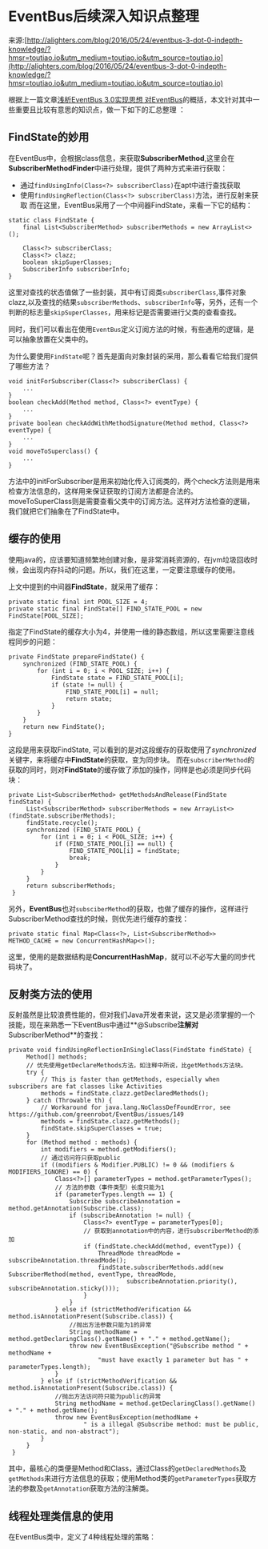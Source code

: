 # EventBus后续深入知识点整理

来源:[http://alighters.com/blog/2016/05/24/eventbus-3-dot-0-indepth-knowledge/?hmsr=toutiao.io&utm_medium=toutiao.io&utm_source=toutiao.io](http://alighters.com/blog/2016/05/24/eventbus-3-dot-0-indepth-knowledge/?hmsr=toutiao.io&utm_medium=toutiao.io&utm_source=toutiao.io)

根据上一篇文章[浅析EventBus 3.0实现思想 对EventBus](http://alighters.com/blog/2016/05/22/eventbus3-dot-0-analyze/)的概括，本文针对其中一些重要且比较有意思的知识点，做一下如下的汇总整理 ：

## FindState的妙用

在EventBus中，会根据class信息，来获取**SubscriberMethod**,这里会在**SubscriberMethodFinder**中进行处理，提供了两种方式来进行获取：

* 通过`findUsingInfo(Class<?> subscriberClass)`在apt中进行查找获取
* 使用`findUsingReflection(Class<?> subscriberClass)`方法，进行反射来获取 而在这里，EventBus采用了一个中间器FindState，来看一下它的结构：

```
static class FindState {
    final List<SubscriberMethod> subscriberMethods = new ArrayList<>();

    Class<?> subscriberClass;
    Class<?> clazz;
    boolean skipSuperClasses;
    SubscriberInfo subscriberInfo;
}
```

这里对查找的状态值做了一些封装，其中有订阅类`subscriberClass`,事件对象clazz,以及查找的结果`subscriberMethods`、`subscriberInfo`等，另外，还有一个判断的标志量`skipSuperClasses`，用来标记是否需要进行父类的查看查找。

同时，我们可以看出在使用`EventBus`定义订阅方法的时候，有些通用的逻辑，是可以抽象放置在父类中的。

为什么要使用`FindState`呢？首先是面向对象封装的采用，那么看看它给我们提供了哪些方法？

```
void initForSubscriber(Class<?> subscriberClass) {
    ...
}
boolean checkAdd(Method method, Class<?> eventType) {
    ...
}
private boolean checkAddWithMethodSignature(Method method, Class<?> eventType) {
    ...
}
void moveToSuperclass() {
    ...
}
```

方法中的initForSubscriber是用来初始化传入订阅类的，两个check方法则是用来检查方法信息的，这样用来保证获取的订阅方法都是合法的。moveToSuperClass则是需要查看父类中的订阅方法。这样对方法检查的逻辑，我们就把它们抽象在了FindState中。

## 缓存的使用

使用java的，应该要知道频繁地创建对象，是非常消耗资源的，在jvm垃圾回收时候，会出现内存抖动的问题。所以，我们在这里，一定要注意缓存的使用。

上文中提到的中间器**FindState**，就采用了缓存：

```
private static final int POOL_SIZE = 4;
private static final FindState[] FIND_STATE_POOL = new FindState[POOL_SIZE];
```

指定了FindState的缓存大小为4，并使用一维的静态数组，所以这里需要注意线程同步的问题：

```
private FindState prepareFindState() {
    synchronized (FIND_STATE_POOL) {
        for (int i = 0; i < POOL_SIZE; i++) {
            FindState state = FIND_STATE_POOL[i];
            if (state != null) {
                FIND_STATE_POOL[i] = null;
                return state;
            }
        }
    }
    return new FindState();
}
```

这段是用来获取FindState, 可以看到的是对这段缓存的获取使用了*synchronized*关键字，来将缓存中**FindState**的获取，变为同步块。 而在`subscriberMethod`的获取的同时，则对**FindState**的缓存做了添加的操作，同样是也必须是同步代码块：

```
private List<SubscriberMethod> getMethodsAndRelease(FindState findState) {
     List<SubscriberMethod> subscriberMethods = new ArrayList<>(findState.subscriberMethods);
     findState.recycle();
     synchronized (FIND_STATE_POOL) {
         for (int i = 0; i < POOL_SIZE; i++) {
             if (FIND_STATE_POOL[i] == null) {
                 FIND_STATE_POOL[i] = findState;
                 break;
             }
         }
     }
     return subscriberMethods;
 }
```

另外，**EventBus**也对`subsciberMethod`的获取，也做了缓存的操作，这样进行SubscriberMethod查找的时候，则优先进行缓存的查找：

```
private static final Map<Class<?>, List<SubscriberMethod>> METHOD_CACHE = new ConcurrentHashMap<>();
```

这里，使用的是数据结构是**ConcurrentHashMap**，就可以不必写大量的同步代码块了。

## 反射类方法的使用

反射虽然是比较浪费性能的，但对我们Java开发者来说，这又是必须掌握的一个技能，现在来熟悉一下EventBus中通过**@Subscribe**注解对**SubscriberMethod**的查找：

```
private void findUsingReflectionInSingleClass(FindState findState) {
     Method[] methods;
     // 优先使用getDeclareMethods方法，如注释中所说，比getMethods方法块。
     try {
         // This is faster than getMethods, especially when subscribers are fat classes like Activities
         methods = findState.clazz.getDeclaredMethods();
     } catch (Throwable th) {
         // Workaround for java.lang.NoClassDefFoundError, see https://github.com/greenrobot/EventBus/issues/149
         methods = findState.clazz.getMethods();
         findState.skipSuperClasses = true;
     }
     for (Method method : methods) {
         int modifiers = method.getModifiers();
         // 通过访问符只获取public
         if ((modifiers & Modifier.PUBLIC) != 0 && (modifiers & MODIFIERS_IGNORE) == 0) {
             Class<?>[] parameterTypes = method.getParameterTypes();
             // 方法的参数（事件类型）长度只能为1
             if (parameterTypes.length == 1) {
                 Subscribe subscribeAnnotation = method.getAnnotation(Subscribe.class);
                 if (subscribeAnnotation != null) {
                     Class<?> eventType = parameterTypes[0];
                     // 获取到annotation中的内容，进行subscriberMethod的添加
                     if (findState.checkAdd(method, eventType)) {
                         ThreadMode threadMode = subscribeAnnotation.threadMode();
                         findState.subscriberMethods.add(new SubscriberMethod(method, eventType, threadMode,
                                 subscribeAnnotation.priority(), subscribeAnnotation.sticky()));
                     }
                 }
             } else if (strictMethodVerification && method.isAnnotationPresent(Subscribe.class)) {
                 //抛出方法参数只能为1的异常
                 String methodName = method.getDeclaringClass().getName() + "." + method.getName();
                 throw new EventBusException("@Subscribe method " + methodName +
                         "must have exactly 1 parameter but has " + parameterTypes.length);
             }
         } else if (strictMethodVerification && method.isAnnotationPresent(Subscribe.class)) {
             //抛出方法访问符只能为public的异常
             String methodName = method.getDeclaringClass().getName() + "." + method.getName();
             throw new EventBusException(methodName +
                     " is a illegal @Subscribe method: must be public, non-static, and non-abstract");
         }
     }
 }
```

其中，最核心的类便是Method和Class，通过Class的`getDeclaredMethods`及`getMethods`来进行方法信息的获取；使用Method类的`getParameterTypes`获取方法的参数及`getAnnotation`获取方法的注解类。

## 线程处理类信息的使用

在EventBus类中，定义了4种线程处理的策略：